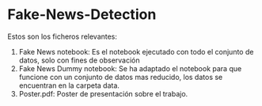 # Fake-News-Detection

Estos son los ficheros relevantes:
  1. Fake News notebook: Es el notebook ejecutado con todo el conjunto de datos, solo con fines de observación
  2. Fake News Dummy notebook: Se ha adaptado el notebook para que funcione con un conjunto de datos mas reducido, los datos se encuentran en la carpeta data.
  3. Poster.pdf: Poster de presentación sobre el trabajo.
